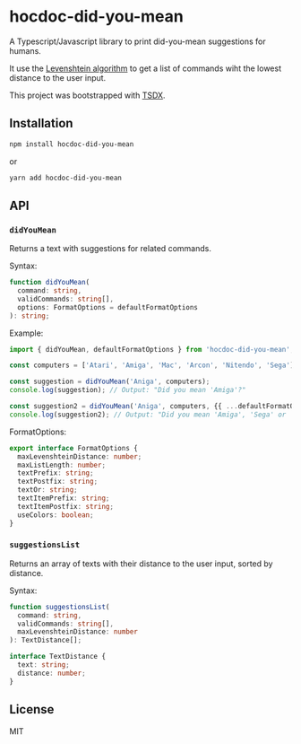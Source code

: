 # hocdoc-did-you-mean

A Typescript/Javascript library to print did-you-mean suggestions for humans.

It use the [Levenshtein algorithm](https://en.wikipedia.org/wiki/Levenshtein_distance) to get a list of commands wiht the lowest distance to the user input.

This project was bootstrapped with [TSDX](https://github.com/jaredpalmer/tsdx).

## Installation

```sh
npm install hocdoc-did-you-mean
```

or

```sh
yarn add hocdoc-did-you-mean
```

## API

### `didYouMean`

Returns a text with suggestions for related commands.

Syntax:

```ts
function didYouMean(
  command: string,
  validCommands: string[],
  options: FormatOptions = defaultFormatOptions
): string;
```

Example:

```ts
import { didYouMean, defaultFormatOptions } from 'hocdoc-did-you-mean';

const computers = ['Atari', 'Amiga', 'Mac', 'Arcon', 'Nitendo', 'Sega'];

const suggestion = didYouMean('Aniga', computers);
console.log(suggestion); // Output: "Did you mean 'Amiga'?"

const suggestion2 = didYouMean('Aniga', computers, {{ ...defaultFormatOptions, maxLevenshteinDistance: 10 }});
console.log(suggestion2); // Output: "Did you mean 'Amiga', 'Sega' or 'Atari'?"
```

FormatOptions:

```ts
export interface FormatOptions {
  maxLevenshteinDistance: number;
  maxListLength: number;
  textPrefix: string;
  textPostfix: string;
  textOr: string;
  textItemPrefix: string;
  textItemPostfix: string;
  useColors: boolean;
}
```

### `suggestionsList`

Returns an array of texts with their distance to the user input, sorted by distance.

Syntax:

```ts
function suggestionsList(
  command: string,
  validCommands: string[],
  maxLevenshteinDistance: number
): TextDistance[];

interface TextDistance {
  text: string;
  distance: number;
}
```

## License

MIT
